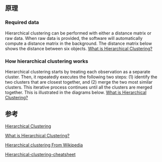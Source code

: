 ## 原理

### Required data
Hierarchical clustering can be performed with either a distance matrix or raw data. When raw data is provided, the software will automatically compute a distance matrix in the background. The distance matrix below shows the distance between six objects.
[What is Hierarchical Clustering?](https://www.displayr.com/what-is-hierarchical-clustering/#:~:text=Hierarchical%20clustering%2C%20also%20known%20as,broadly%20similar%20to%20each%20other.)


### How hierarchical clustering works
Hierarchical clustering starts by treating each observation as a separate cluster. Then, it repeatedly executes the following two steps: (1) identify the two clusters that are closest together, and (2) merge the two most similar clusters. This iterative process continues until all the clusters are merged together. This is illustrated in the diagrams below.
[What is Hierarchical Clustering?](https://www.displayr.com/what-is-hierarchical-clustering/#:~:text=Hierarchical%20clustering%2C%20also%20known%20as,broadly%20similar%20to%20each%20other.)




## 参考
[Hierarchical Clustering](https://www.sciencedirect.com/topics/computer-science/hierarchical-clustering)

[What is Hierarchical Clustering?](https://www.displayr.com/what-is-hierarchical-clustering/#:~:text=Hierarchical%20clustering%2C%20also%20known%20as,broadly%20similar%20to%20each%20other.)

[Hierarchical clustering
From Wikipedia](https://en.wikipedia.org/wiki/Hierarchical_clustering)

[Hierarchical-clustering-cheatsheet](https://www.statsandr.com/blog/files/Hierarchical-clustering-cheatsheet.pdf)
